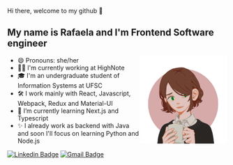 Hi there, welcome to my github 👋

## My name is Rafaela and I'm Frontend Software engineer

<img src="assets/avatar.png" width="200px" align="right" alt="avatar rafabernardo" />

- 😄 Pronouns: she/her
- 👩‍💻 I'm currently working at HighNote
- 🎓 I'm an undergraduate student of Information Systems at UFSC
- 🛠 I work mainly with React, Javascript, Webpack, Redux and Material-UI
- 🌱 I’m currently learning Next.js and Typescript
- ✨ I already work as backend with Java and soon I'll focus on learning Python and Node.js

[![Linkedin Badge](https://img.shields.io/badge/-Rafaela%20Rodrigues-8a5c55?style=flat&logo=Linkedin&logoColor=white&link=https://www.linkedin.com/in/rafabrodrigues/)](https://www.linkedin.com/in/rafabrodrigues/) [![Gmail Badge](https://img.shields.io/badge/-rafabernardo.r@gmail.com-8a5c55?style=flat&logo=Gmail&logoColor=white&link=mailto:rafabernardo.r@gmail.com)](mailto:rafabernardo.r@gmail.com)

<!--
**rafabernardo/rafabernardo** is a ✨ _special_ ✨ repository because its `README.md` (this file) appears on your GitHub profile.

Here are some ideas to get you started:

- 🔭 I’m currently working on ...
- 🌱 I’m currently learning ...
- 👯 I’m looking to collaborate on ...
- 🤔 I’m looking for help with ...
- 💬 Ask me about ...
- 📫 How to reach me: ...
- 😄 Pronouns: ...
- ⚡ Fun fact: ... -->
